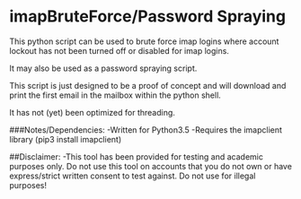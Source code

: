 # imapBruteForce/Password Spraying
This python script can be used to brute force imap logins where account lockout has not been turned off or disabled for imap logins.

It may also be used as a password spraying script.


This script is just designed to be a proof of concept and will download and print the first email in the mailbox within the python shell.

It has not (yet) been optimized for threading. 

###Notes/Dependencies:
-Written for Python3.5
-Requires the imapclient library (pip3 install imapclient)

##Disclaimer:
-This tool has been provided for testing and academic purposes only. Do not use this tool on accounts that you do not own or have express/strict written consent to test against. Do not use for illegal purposes!
